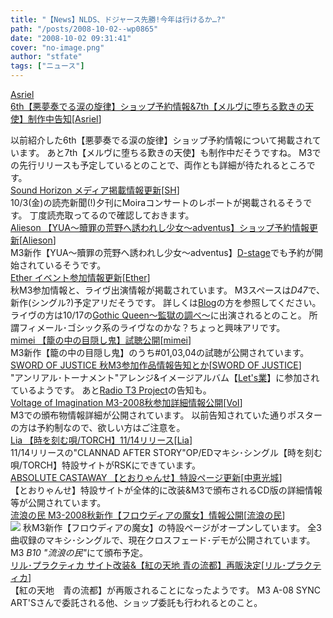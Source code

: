 ```yaml
---
title: "【News】NLDS、ドジャース先勝!今年は行けるか…?"
path: "/posts/2008-10-02--wp0865"
date: "2008-10-02 09:31:41"
cover: "no-image.png"
author: "stfate"
tags: ["ニュース"]
---
```


<style type="text/css">
<!--
p {white-space: pre-wrap};
-->
</style>

<a class="topics" href="http://www.asriel.jp/m/" target="_blank">Asriel 6th【悪夢奏でる涙の旋律】ショップ予約情報&7th【メルヴに堕ちる歎きの天使】制作中告知</a><span class="junre">[<a href="http://www.asriel.jp/m/" target="_blank">Asriel</a>]</span>
<div class="news">以前紹介した6th【悪夢奏でる涙の旋律】ショップ予約情報について掲載されています。
あと7th【メルヴに堕ちる歎きの天使】も制作中だそうですね。
M3での先行リリースも予定しているとのことで、両作とも詳細が待たれるところです。</div>
<a class="topics" href="http://www.soundhorizon.com/information/index.html" target="_blank">Sound Horizon メディア掲載情報更新</a><span class="junre">[<a href="http://sound-horizon.net/" target="_blank">SH</a>]</span>
<div class="news">10/3(金)の読売新聞(!)夕刊にMoiraコンサートのレポートが掲載されるそうです。
丁度読売取ってるので確認しておきます。</div>
<a class="topics" href="http://www.alieson.net/" target="_blank">Alieson 【YUA～贖罪の荒野へ誘われし少女～adventus】ショップ予約情報更新</a><span class="junre">[<a href="http://www.alieson.net/" target="_blank">Alieson</a>]</span>
<div class="news">M3新作【YUA～贖罪の荒野へ誘われし少女～adventus】<a href="http://d-stage.com/shop/detail.php?seq=6811&kw=Alieson&focus=1" target="_blank">D-stage</a>でも予約が開始されているそうです。</div>
<a class="topics" href="http://www.ether-music.com/" target="_blank">Ether イベント参加情報更新</a><span class="junre">[<a href="http://www.ether-music.com/" target="_blank">Ether</a>]</span>
<div class="news">秋M3参加情報と、ライヴ出演情報が掲載されています。
M3スペースは<em>D47</em>で、新作(シングル?)予定アリだそうです。
詳しくは<a href="http://ether02.abgo.jp/blog/" target="_blank">Blog</a>の方を参照してください。
ライヴの方は10/17の<a href="http://ip.tosp.co.jp/i.asp?I=kangoku1111" target="_blank">Gothic Queen～監獄の調べ～</a>に出演されるとのこと。
所謂フィメール･ゴシック系のライヴなのかな？ちょっと興味アリです。</div>
<a class="topics" href="http://totsu-kuni.net/" target="_blank">mimei 【籠の中の目隠し鬼】試聴公開</a><span class="junre">[<a href="http://totsu-kuni.net/" target="_blank">mimei</a>]</span>
<div class="news">M3新作【籠の中の目隠し鬼】のうち#01,03,04の試聴が公開されています。</div>
<a class="topics" href="http://www.soj.razor.jp/" target="_blank">SWORD OF JUSTICE 秋M3参加作品情報告知とか</a><span class="junre">[<a href="http://www.soj.razor.jp/" target="_blank">SWORD OF JUSTICE</a>]</span>
<div class="news">"アンリアル･トーナメント"アレンジ&イメージアルバム【<a href="http://www.radio-mnc.net/UTCD/" target="_blank">Let's業</a>】に参加されているようです。
あと<a href="http://www.radio-t3.info/" target="_blank">Radio T3 Project</a>の告知も。</div>
<a class="topics" href="http://aciblog.exblog.jp/" target="_blank">Voltage of Imagination M3-2008秋参加詳細情報公開</a><span class="junre">[<a href="http://www.voltagenation.com/" target="_blank">VoI</a>]</span>
<div class="news">M3での頒布物情報詳細が公開されています。
以前告知されていた通りポスターの方は予約制なので、欲しい方はご注意を。</div>
<a class="topics" href="http://61.199.33.219/games/info/musicinfo/keysoundslabel/clannadafter_maxi/index.html" target="_blank">Lia 【時を刻む唄/TORCH】11/14リリース</a><span class="junre">[<a href="http://www.lias-cafe.com/" target="_blank">Lia</a>]</span>
<div class="news">11/14リリースの"CLANNAD AFTER STORY"OP/EDマキシ･シングル【時を刻む唄/TORCH】特設サイトがRSKにできています。</div>
<a class="topics" href="http://shule-aroon.sakura.ne.jp/pv/" target="_blank">ABSOLUTE CASTAWAY 【とおりゃんせ】特設ページ更新</a><span class="junre">[<a href="http://shule-aroon.sakura.ne.jp/" target="_blank">中恵光城</a>]</span>
<div class="news">【とおりゃんせ】特設サイトが全体的に改装&M3で頒布されるCD版の詳細情報等が公開されています。</div>
<a class="topics" href="http://www5.ocn.ne.jp/~rulotami/" target="_blank">流浪の民 M3-2008秋新作【フロウディアの魔女】情報公開</a><span class="junre">[<a href="http://www5.ocn.ne.jp/~rulotami/" target="_blank">流浪の民</a>]</span>
<div class="news"><a href="http://www5.ocn.ne.jp/~rulotami/flowdia/" target="_blank"><img src="http://www5.ocn.ne.jp/~rulotami/flowdia/banner_a01.jpg"></a>
秋M3新作【フロウディアの魔女】の特設ページがオープンしています。
全3曲収録のマキシ･シングルで、現在クロスフェード･デモが公開されています。
M3 <em>B10 "流浪の民"</em>にて頒布予定。</div>
<a class="topics" href="http://iztk.boo.jp/" target="_blank">リル･プラクティカ サイト改装&【紅の天地 青の流都】再販決定</a><span class="junre">[<a href="http://iztk.boo.jp/" target="_blank">リル･プラクティカ</a>]</span>
<div class="news">【紅の天地　青の流都】が再販されることになったようです。
M3 A-08 SYNC ART'Sさんで委託される他、ショップ委託も行われるとのこと。</div>
